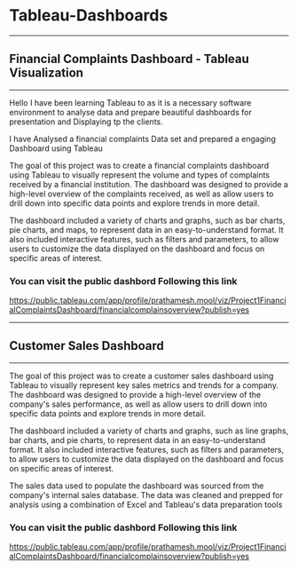 # Tableau-Dashboards
___________________________________________________________________________________________________________________________________________________________

## Financial Complaints Dashboard - Tableau Visualization
___________________________________________________________________________________________________________________________________________________________

Hello I have been learning Tableau to as it is a necessary software environment to analyse data and prepare beautiful dashboards for presentation and Displaying tp the clients.

I have Analysed a financial complaints Data set and prepared a engaging Dashboard using Tableau

The goal of this project was to create a financial complaints dashboard using Tableau to visually represent the volume and types of complaints received by a financial institution. The dashboard was designed to provide a high-level overview of the complaints received, as well as allow users to drill down into specific data points and explore trends in more detail.

The dashboard included a variety of charts and graphs, such as bar charts, pie charts, and maps, to represent data in an easy-to-understand format. It also included interactive features, such as filters and parameters, to allow users to customize the data displayed on the dashboard and focus on specific areas of interest.

### You can visit the public dashbord Following this link
https://public.tableau.com/app/profile/prathamesh.mool/viz/Project1FinancialComplaintsDashboard/financialcomplainsoverview?publish=yes



____________________________________________________________________________________________________________________________________________________________________


## Customer Sales Dashboard

____________________________________________________________________________________________________________________________________________________________________


The goal of this project was to create a customer sales dashboard using Tableau to visually represent key sales metrics and trends for a company. The dashboard was designed to provide a high-level overview of the company's sales performance, as well as allow users to drill down into specific data points and explore trends in more detail.

The dashboard included a variety of charts and graphs, such as line graphs, bar charts, and pie charts, to represent data in an easy-to-understand format. It also included interactive features, such as filters and parameters, to allow users to customize the data displayed on the dashboard and focus on specific areas of interest.

The sales data used to populate the dashboard was sourced from the company's internal sales database. The data was cleaned and prepped for analysis using a combination of Excel and Tableau's data preparation tools

###  You can visit the public dashbord Following this link
https://public.tableau.com/app/profile/prathamesh.mool/viz/Project1FinancialComplaintsDashboard/financialcomplainsoverview?publish=yes
